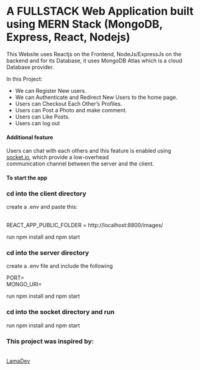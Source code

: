<h1>A FULLSTACK Web Application built using MERN Stack (MongoDB, Express, React, Nodejs)</h1>

<p>This Website uses Reactjs on the Frontend, NodeJs/ExpressJs on the backend
and for its Database, it uses MongoDB Atlas which is a cloud Database
provider.</p>

<p>In this Project:</p>
<ul>
    <li>We can Register New users.</li>
    <li>We can Authenticate and Redirect New Users to the home page.</li>
    <li>Users can Checkout Each Other’s Profiles.</li>
    <li>Users can Post a Photo and make comment.</li>
    <li>Users can Like Posts.</li>
    <li>Users can log out</li>
</ul>

<h4>Additional feature</h4>
<p>Users can chat with each others and this feature is enabled using <br/>
<a href="https://socket.io/">socket.io</a>, which provide a low-overhead <br/>
 communication channel between the server and the client.</p>

<h4>To start the app</h4>
<h3>cd into the client directory</h3>
<p>create a .env and paste this:</p> <br/>
    REACT_APP_PUBLIC_FOLDER = http://localhost:8800/images/ <br/>
<p>run npm install and npm start</p>

<h3>cd into the server directory</h3>
<p>create a .env file and include the following</p>
PORT= <br/>
MONGO_URI= <br/>
<p>run npm install and npm start</p>

<h3>cd into the socket directory and run</h3>
<p>run npm install and npm start</p>

<h3>This project was inspired by:</h3> <br/>
<a href="https://twitter.com/lamaWebDev">LamaDev</a>
